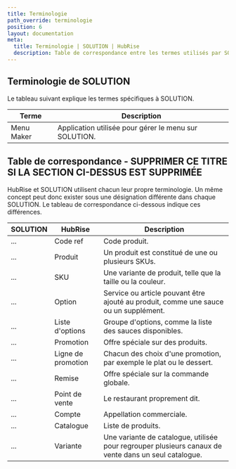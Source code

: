 ```yaml
---
title: Terminologie
path_override: terminologie
position: 6
layout: documentation
meta:
  title: Terminologie | SOLUTION | HubRise
  description: Table de correspondance entre les termes utilisés par SOLUTION et ceux utilisés par HubRise.
---
```


## Terminologie de SOLUTION

Le tableau suivant explique les termes spécifiques à SOLUTION.

| Terme      | Description                                           |
| ---------- | ----------------------------------------------------- |
| Menu Maker | Application utilisée pour gérer le menu sur SOLUTION. |

## Table de correspondance - SUPPRIMER CE TITRE SI LA SECTION CI-DESSUS EST SUPPRIMÉE

HubRise et SOLUTION utilisent chacun leur propre terminologie. Un même concept peut donc exister sous une désignation différente dans chaque SOLUTION. Le tableau de correspondance ci-dessous indique ces différences.

| SOLUTION | HubRise            | Description                                                                                          |
| -------- | ------------------ | ---------------------------------------------------------------------------------------------------- |
| ...      | Code ref           | Code produit.                                                                                        |
| ...      | Produit            | Un produit est constitué de une ou plusieurs SKUs.                                                   |
| ...      | SKU                | Une variante de produit, telle que la taille ou la couleur.                                          |
| ...      | Option             | Service ou article pouvant être ajouté au produit, comme une sauce ou un supplément.                 |
| ...      | Liste d'options    | Groupe d'options, comme la liste des sauces disponibles.                                             |
| ...      | Promotion          | Offre spéciale sur des produits.                                                                     |
| ...      | Ligne de promotion | Chacun des choix d'une promotion, par exemple le plat ou le dessert.                                 |
| ...      | Remise             | Offre spéciale sur la commande globale.                                                              |
| ...      | Point de vente     | Le restaurant proprement dit.                                                                        |
| ...      | Compte             | Appellation commerciale.                                                                             |
| ...      | Catalogue          | Liste de produits.                                                                                   |
| ...      | Variante           | Une variante de catalogue, utilisée pour regrouper plusieurs canaux de vente dans un seul catalogue. |
